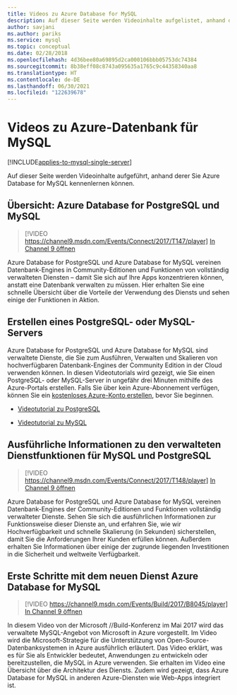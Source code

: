 ```yaml
---
title: Videos zu Azure Database for MySQL
description: Auf dieser Seite werden Videoinhalte aufgelistet, anhand derer Sie Azure-Datenbank für MySQL kennenlernen können, das verwaltete MySQL-Angebot von Microsoft in Azure.
author: savjani
ms.author: pariks
ms.service: mysql
ms.topic: conceptual
ms.date: 02/28/2018
ms.openlocfilehash: 4d36bee80a69895d2ca000106bbb05753dc74384
ms.sourcegitcommit: 8b38eff08c8743a095635a1765c9c44358340aa8
ms.translationtype: HT
ms.contentlocale: de-DE
ms.lasthandoff: 06/30/2021
ms.locfileid: "122639678"
---
```

# <a name="azure-database-for-mysql-videos"></a>Videos zu Azure-Datenbank für MySQL

[!INCLUDE[applies-to-mysql-single-server](includes/applies-to-mysql-single-server.md)]

Auf dieser Seite werden Videoinhalte aufgeführt, anhand derer Sie Azure Database for MySQL kennenlernen können.

## <a name="overview-azure-database-for-postgresql-and-mysql"></a>Übersicht: Azure Database for PostgreSQL und MySQL

>[!VIDEO https://channel9.msdn.com/Events/Connect/2017/T147/player] 
[In Channel 9 öffnen](https://channel9.msdn.com/Events/Connect/2017/T147)

Azure Database for PostgreSQL und Azure Database for MySQL vereinen Datenbank-Engines in Community-Editionen und Funktionen von vollständig verwalteten Diensten – damit Sie sich auf Ihre Apps konzentrieren können, anstatt eine Datenbank verwalten zu müssen. Hier erhalten Sie eine schnelle Übersicht über die Vorteile der Verwendung des Diensts und sehen einige der Funktionen in Aktion.

## <a name="create-a-postgresql-or-mysql-server"></a>Erstellen eines PostgreSQL- oder MySQL-Servers
Azure Database for PostgreSQL und Azure Database for MySQL sind verwaltete Dienste, die Sie zum Ausführen, Verwalten und Skalieren von hochverfügbaren Datenbank-Engines der Community Edition in der Cloud verwenden können. In diesen Videotutorials wird gezeigt, wie Sie einen PostgreSQL- oder MySQL-Server in ungefähr drei Minuten mithilfe des Azure-Portals erstellen. Falls Sie über kein Azure-Abonnement verfügen, können Sie ein [kostenloses Azure-Konto erstellen](https://azure.microsoft.com/free/), bevor Sie beginnen.

* [Videotutorial zu PostgreSQL](https://azure.microsoft.com/resources/videos/create-an-azure-database-for-postgresql-server-in-the-azure-portal)

* [Videotutorial zu MySQL](https://azure.microsoft.com/resources/videos/create-an-azure-database-for-mysql-server-by-using-the-azure-portal)

## <a name="deep-dive-on-managed-service-capabilities-for-mysql-and-postgresql"></a>Ausführliche Informationen zu den verwalteten Dienstfunktionen für MySQL und PostgreSQL

>[!VIDEO https://channel9.msdn.com/Events/Connect/2017/T148/player]
[In Channel 9 öffnen](https://channel9.msdn.com/Events/Connect/2017/T148)

Azure Database for PostgreSQL und Azure Database for MySQL vereinen Datenbank-Engines der Community-Editionen und Funktionen vollständig verwalteter Dienste. Sehen Sie sich die ausführlichen Informationen zur Funktionsweise dieser Dienste an, und erfahren Sie, wie wir Hochverfügbarkeit und schnelle Skalierung (in Sekunden) sicherstellen, damit Sie die Anforderungen Ihrer Kunden erfüllen können. Außerdem erhalten Sie Informationen über einige der zugrunde liegenden Investitionen in die Sicherheit und weltweite Verfügbarkeit.

## <a name="how-to-get-started-with-the-new-azure-database-for-mysql-service"></a>Erste Schritte mit dem neuen Dienst Azure Database for MySQL

>[!VIDEO https://channel9.msdn.com/Events/Build/2017/B8045/player]
[In Channel 9 öffnen](https://channel9.msdn.com/events/Build/2017/B8045)

In diesem Video von der Microsoft //Build-Konferenz im Mai 2017 wird das verwaltete MySQL-Angebot von Microsoft in Azure vorgestellt. Im Video wird die Microsoft-Strategie für die Unterstützung von Open-Source-Datenbanksystemen in Azure ausführlich erläutert. Das Video erklärt, was es für Sie als Entwickler bedeutet, Anwendungen zu entwickeln oder bereitzustellen, die MySQL in Azure verwenden. Sie erhalten im Video eine Übersicht über die Architektur des Diensts. Zudem wird gezeigt, dass Azure Database for MySQL in anderen Azure-Diensten wie Web-Apps integriert ist.
